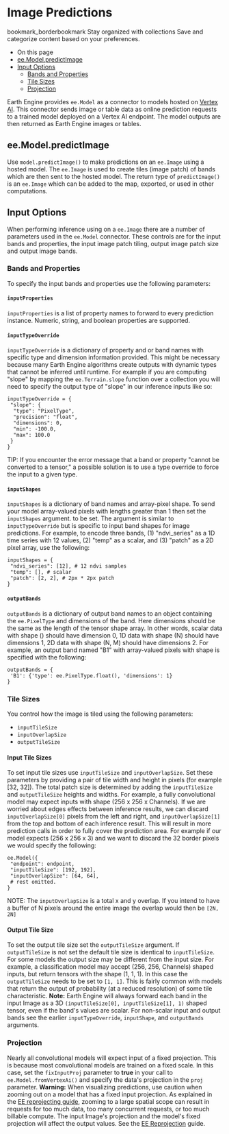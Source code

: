  
#  Image Predictions 
bookmark_borderbookmark Stay organized with collections  Save and categorize content based on your preferences.
  * On this page
  * [ee.Model.predictImage](https://developers.google.com/earth-engine/guides/ee-vertex-image-predictions#eemodelpredictimage)
  * [Input Options](https://developers.google.com/earth-engine/guides/ee-vertex-image-predictions#input_options)
    * [Bands and Properties](https://developers.google.com/earth-engine/guides/ee-vertex-image-predictions#bands_and_properties)
    * [Tile Sizes](https://developers.google.com/earth-engine/guides/ee-vertex-image-predictions#tile_sizes)
    * [Projection](https://developers.google.com/earth-engine/guides/ee-vertex-image-predictions#projection)


Earth Engine provides `ee.Model` as a connector to models hosted on [Vertex AI](https://cloud.google.com/vertex-ai/docs/start/introduction-unified-platform). This connector sends image or table data as online prediction requests to a trained model deployed on a Vertex AI endpoint. The model outputs are then returned as Earth Engine images or tables.
## ee.Model.predictImage
Use `model.predictImage()` to make predictions on an `ee.Image` using a hosted model. The `ee.Image` is used to create tiles (image patch) of bands which are then sent to the hosted model. The return type of `predictImage()` is an `ee.Image` which can be added to the map, exported, or used in other computations.
## Input Options
When performing inference using on a `ee.Image` there are a number of parameters used in the `ee.Model` connector. These controls are for the input bands and properties, the input image patch tiling, output image patch size and output image bands.
### Bands and Properties
To specify the input bands and properties use the following parameters:
#### `inputProperties`
`inputProperties` is a list of property names to forward to every prediction instance. Numeric, string, and boolean properties are supported.
#### `inputTypeOverride`
`inputTypeOverride` is a dictionary of property and or band names with specific type and dimension information provided. This might be necessary because many Earth Engine algorithms create outputs with dynamic types that cannot be inferred until runtime.
For example if you are computing "slope" by mapping the `ee.Terrain.slope` function over a collection you will need to specify the output type of "slope" in our inference inputs like so:
```
inputTypeOverride = {
 "slope": {
  "type": "PixelType",
  "precision": "float",
  "dimensions": 0,
  "min": -100.0,
  "max": 100.0
 }
}

```

TIP: If you encounter the error message that a band or property "cannot be converted to a tensor," a possible solution is to use a type override to force the input to a given type.
#### `inputShapes`
`inputShapes` is a dictionary of band names and array-pixel shape. To send your model array-valued pixels with lengths greater than 1 then set the `inputShapes` argument. to be set. The argument is similar to `inputTypeOverride` but is specific to input band shapes for image predictions. For example, to encode three bands, (1) "ndvi_series" as a 1D time series with 12 values, (2) "temp" as a scalar, and (3) "patch" as a 2D pixel array, use the following:
```
inputShapes = {
 "ndvi_series": [12], # 12 ndvi samples
 "temp": [], # scalar
 "patch": [2, 2], # 2px * 2px patch
}

```

#### `outputBands`
`outputBands` is a dictionary of output band names to an object containing the `ee.PixelType` and dimensions of the band. Here dimensions should be the same as the length of the tensor shape array. In other words, scalar data with shape () should have dimension 0, 1D data with shape (N) should have dimensions 1, 2D data with shape (N, M) should have dimensions 2. For example, an output band named "B1" with array-valued pixels with shape is specified with the following:
```
outputBands = {
 'B1': {'type': ee.PixelType.float(), 'dimensions': 1}
}

```

### Tile Sizes
You control how the image is tiled using the following parameters:
  * `inputTileSize`
  * `inputOverlapSize`
  * `outputTileSize`


#### Input Tile Sizes
To set input tile sizes use `inputTileSize` and `inputOverlapSize`. Set these parameters by providing a pair of tile width and height in pixels (for example [32, 32]). The total patch size is determined by adding the `inputTileSize` and `outputTileSize` heights and widths.
For example, a fully convolutional model may expect inputs with shape (256 x 256 x Channels). If we are worried about edges effects between inference results, we can discard `inputOverlapSize[0]` pixels from the left and right, and `inputOverlapSize[1]` from the top and bottom of each inference result. This will result in more prediction calls in order to fully cover the prediction area.
For example if our model expects (256 x 256 x 3) and we want to discard the 32 border pixels we would specify the following:
```
ee.Model({
 "endpoint": endpoint,
 "inputTileSize": [192, 192],
 "inputOverlapSize": [64, 64],
 # rest omitted.
}

```

NOTE: The `inputOverlapSize` is a total x and y overlap. If you intend to have a buffer of N pixels around the entire image the overlap would then be `[2N, 2N]`
#### Output Tile Size
To set the output tile size set the `outputTileSize` argument. If `outputTileSize` is not set the default tile size is identical to `inputTileSize`.
For some models the output size may be different from the input size. For example, a classification model may accept (256, 256, Channels) shaped inputs, but return tensors with the shape (1, 1, 1). In this case the `outputTileSize` needs to be set to `[1, 1]`. This is fairly common with models that return the output of probability (at a reduced resolution) of some tile characteristic.
**Note:** Earth Engine will always forward each band in the input Image as a 3D `(inputTileSize[0], inputTileSize[1], 1)` shaped tensor, even if the band's values are scalar. For non-scalar input and output bands see the earlier `inputTypeOverride`, `inputShape`, and `outputBands` arguments.
### Projection
Nearly all convolutional models will expect input of a fixed projection. This is because most convolutional models are trained on a fixed scale. In this case, set the `fixInputProj` parameter to **true** in your call to `ee.Model.fromVertexAi()` and specify the data's projection in the `proj` parameter.
**Warning:** When visualizing predictions, use caution when zooming out on a model that has a fixed input projection. As explained in the [EE reprojecting guide](https://developers.google.com/earth-engine/guides/projections#reprojecting), zooming to a large spatial scope can result in requests for too much data, too many concurrent requests, or too much billable compute.
The input Image's projection and the model's fixed projection will affect the output values. See the [EE Reprojection](https://developers.google.com/earth-engine/guides/projections) guide.
